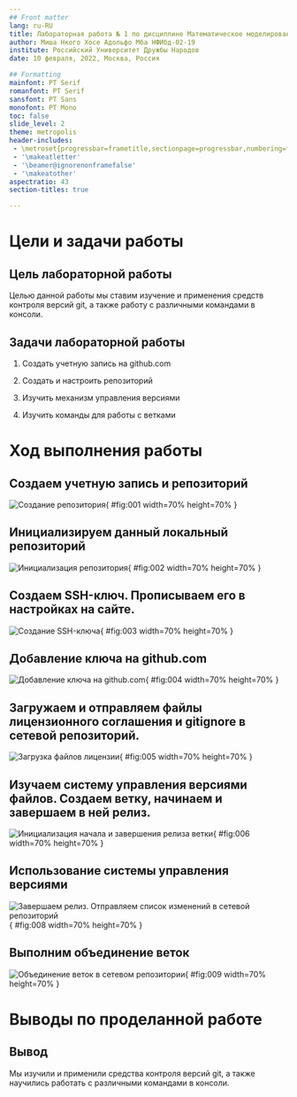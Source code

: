 ```yaml
---
## Front matter
lang: ru-RU
title: Лабораторная работа № 1 по дисциплине Математическое моделирование.
author: Миша Нкого Хосе Адольфо Мба	НФИбд-02-19
institute: Российский Университет Дружбы Народов
date: 10 февраля, 2022, Москва, Россия

## Formatting
mainfont: PT Serif
romanfont: PT Serif
sansfont: PT Sans
monofont: PT Mono
toc: false
slide_level: 2
theme: metropolis
header-includes: 
 - \metroset{progressbar=frametitle,sectionpage=progressbar,numbering=fraction}
 - '\makeatletter'
 - '\beamer@ignorenonframefalse'
 - '\makeatother'
aspectratio: 43
section-titles: true

---
```


# Цели и задачи работы

## Цель лабораторной работы

Целью данной работы мы ставим изучение и применения средств контроля версий git, а также работу с различными командами в консоли.

## Задачи лабораторной работы

1. Создать учетную запись на github.com

2. Создать и настроить репозиторий

3. Изучить механизм управления версиями

4. Изучить команды для работы с ветками

# Ход выполнения работы

## Создаем учетную запись и репозиторий

![Создание репозитория](image/Screenshot_1.png){ #fig:001 width=70% height=70% }

## Инициализируем данный локальный репозиторий

![Инициализация репозитория](image/Screenshot_2.png){ #fig:002 width=70% height=70% }

## Создаем SSH-ключ. Прописываем его в настройках на сайте.

![Создание SSH-ключа](image/Screenshot_3.png){ #fig:003 width=70% height=70% }

## Добавление ключа на github.com 

![Добавление ключа на github.com ](image/Screenshot_4.png){ #fig:004 width=70% height=70% }

## Загружаем и отправляем файлы лицензионного соглашения и gitignore в сетевой репозиторий.

![Загрузка файлов лицензии](image/Screenshot_5.png){ #fig:005 width=70% height=70% }

## Изучаем систему управления версиями файлов. Создаем ветку, начинаем и завершаем в ней релиз.

![Инициализация начала и завершения релиза ветки](image/Screenshot_6.png){ #fig:006 width=70% height=70% }

## Использование системы управления версиями

![Завершаем релиз. Отправляем список изменений в сетевой репозиторий](image/Screenshot_7.png){ #fig:008 width=70% height=70% }

## Выполним объединение веток

![Объединение веток в сетевом репозитории](image/Screenshot_8.png){ #fig:009 width=70% height=70% }

# Выводы по проделанной работе

## Вывод

Мы изучили и применили средства контроля версий git, а также научились работать с различными командами в консоли.
